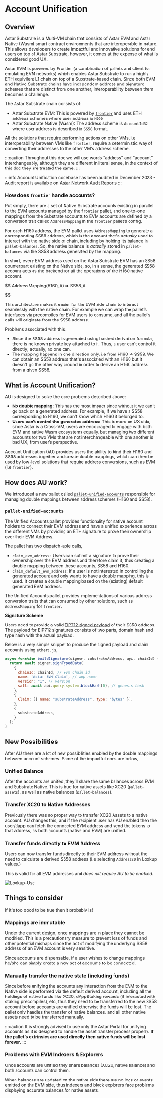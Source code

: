 # Account Unification

## Overview

Astar Substrate is a Multi-VM chain that consists of Astar EVM and Astar Native (Wasm) smart contract environments that are interoperable in nature. This allows developers to create impactful and innovative solutions for end users on top of Astar Substrate, however, it comes at the expense of what is considered good UX.

Astar EVM is powered by Frontier (a combination of pallets and client for emulating EVM networks) which enables Astar Substrate to run a highly ETH equivilent L1 chain on top of a Substrate-based chain. Since both EVM and Native Substrate chains have independent address and signature schemes that are distinct from one another, interoperability between them becomes a challenge.

The Astar Substrate chain consists of:

- Astar Substrate EVM: This is powered by [`frontier`](https://github.com/paritytech/frontier) and uses ETH address schemes where user address is `H160`
- Astar Substrate Native (Wasm): The address scheme is `AccountId32` where user address is described in `SS58` format.

All the solutions that require performing actions on other VMs, i.e interoperability between VMs like `frontier`, require a deterministic way of converting their addresses to the other VM’s address scheme.

:::caution
Throughout this doc we will use words “address” and “account” interchangeably, although they are different in literal sense, in the context of this doc they are treated the same.
:::

:::info
Account Unification codebase has been audited in December 2023 - Audit report is available on [Astar Network Audit Reports](https://github.com/AstarNetwork/Audits)
:::

### How does `frontier` handle accounts?

Put simply, there are a set of Native Substrate accounts existing in parallel to the EVM accounts managed by the `frontier` pallet, and one-to-one mappings from the Substrate accounts to EVM accounts are defined by a conversion trait called `AddressMapping` in the `frontier` pallet’s config.

For each H160 address, the EVM pallet uses `AddressMapping` to generate a corresponding SS58 address, which is the account that's *actually* used to interact with the native side of chain, including by holding its balance in `pallet-balances`. So, the native balance is *actually* stored in `pallet-balances` via the SS58 address generated by the mapping.

In short, every EVM address used on the Astar Substrate EVM has an SS58 counterpart existing on the Native side, so, in a sense, the generated SS58 account acts as the backend for all the operations of the H160 native account.


$$
AddressMapping(H160_A) => SS58_A

$$


This architecture makes it easier for the EVM side chain to interact seamlessly with the native chain. For example we can wrap the pallet’s interfaces via precompiles for EVM users to consume, and all the pallet’s calls will originate from the SS58 address.

Problems associated with this,

- Since the SS58 address is generated using hashed derivation formula, there is no known private key attached to it. Thus, a user can’t control it directly; actually, no one can.
- The mapping happens in one direction only, i.e from H160 → SS58. We can obtain an SS58 address that's associated with an H160 but it doesn't go the other way around in order to derive an H160 address from a given SS58.

## What is Account Unification?

AU is designed to solve the core problems described above:

- **No double mapping**: This has the most impact since without it we can’t go back on a generated address. For example, if we have a SS58 corresponding to H160, we can’t know which H160 it belonged to.
- **Users can’t control the generated address:** This is more on UX side, since Astar is a Cross-VM, users are encouraged to engage with both EVM and native Wasm ecosystems equally, but managing two different accounts for two VMs that are not interchangeable with one another is bad UX, from user’s perspective.

Account Unification (AU) provides users the ability to bind their H160 and SS58 addresses together and create double mappings, which can then be used by low-level solutions that require address conversions, such as EVM (i.e `frontier`).

## How does AU work?

We introduced a new pallet called [`pallet-unified-accounts`](https://github.com/AstarNetwork/Astar/tree/master/pallets/unified-accounts) responsible for managing double mappings between address schemes (H160 and SS58).

### `pallet-unified-accounts`

The Unified Accounts pallet provides functionality for native account holders to connect their EVM address and have a unified experience across the different VMs by providing an ETH signature to prove their ownership over their EVM Address.

The pallet has two dispatch-able calls,

- `claim_evm_address` : Users can submit a signature to prove their ownership over the EVM address and therefore claim it, thus creating a double mapping between these accounts, SS58 and H160.
- `claim_default_evm_address`: If a user is not interested in controlling the generated account and only wants to have a double mapping, this is used. It creates a double mapping based on the (existing) default generated EVM address.

The Unified Accounts pallet provides implementations of various address conversion traits that can consumed by other solutions, such as `AddressMapping` for `frontier`.

**Signature Scheme**

Users need to provide a valid [EIP712 signed payload](https://eips.ethereum.org/EIPS/eip-712) of their SS58 address. The payload for EIP712 signatures consists of two parts, domain hash and type hash with the actual payload.

Below is a very simple snippet to produce the signed payload and claim accounts using `ethers.js`,

```jsx
async function buildSignature(signer, substrateAddress, api, chainId) {
  return await signer.signTypedData(
    {
      chainId: chainId, // evm chain id
      name: "Astar EVM Claim", // app name
      version: "1", // version
      salt: await api.query.system.blockHash(0), // genesis hash
    },
    {
      Claim: [{ name: "substrateAddress", type: "bytes" }],
    },
    {
      substrateAddress,
    }
  );
}
```

## New Possibilities

After AU there are a lot of new possibilities enabled by the double mappings between account schemes. Some of the impactful ones are below,

### Unified Balance

After the accounts are unifed, they’ll share the same balances across EVM and Substrate Native. This is true for native assets like XC20 (`pallet-assets`), as well as native balances (`pallet-balances`).

### Transfer XC20 to Native Addresses

Previously there was no proper way to transfer XC20 Assets to a native account. AU changes this, and if the recipient user has AU enabled then the user/dapp can fetch the connected EVM address and send the tokens to that address, as both accounts (native and EVM) are unified.

### Transfer funds directly to EVM Address

Users can now transfer funds directly to their EVM address without the need to calculate a derived SS58 address (i.e selecting `Address20` in Lookup values.)

This is valid for all EVM addresses and *does not require AU to be enabled.*

![Lookup-Use](./img/lookup.png)

## Things to consider

If it's too good to be true then it probably is!

### Mappings are immutable

Under the current design, once mappings are in place they cannot be modified. This is a precautionary measure to prevent loss of funds and other potential mishaps since the act of modifying the underlying SS58 address of an EVM account is very sensitive.

Since accounts are dispensable, if a user wishes to change mappings he/she can simply create a new set of accounts to be connected.

### Manually transfer the native state (including funds)

Since before unifying the accounts any interaction from the EVM to the Native side is performed via the default derived account, including all the holdings
of native funds like XC20, dAppStaking rewards (if interacted with staking precompiles), etc, thus they need to be transferred to the new SS58 account before accounts are unified otherwise the funds will be lost. The pallet only handles the transfer of native balances, and all other native assets need to be transferred manually.

:::caution
It is strongly advised to use only the Astar Portal for unifying accounts as it is designed to handle the asset transfer process properly. **If the pallet’s extrinsics are used directly then native funds will be lost forever.**
:::

### Problems with EVM Indexers & Explorers

Once accounts are unified they share balances (XC20, native balance) and both accounts can control them.

When balances are updated on the native side there are no logs or events emitted on the EVM side, thus indexers and block explorers face problems displaying accurate balances for native assets.
